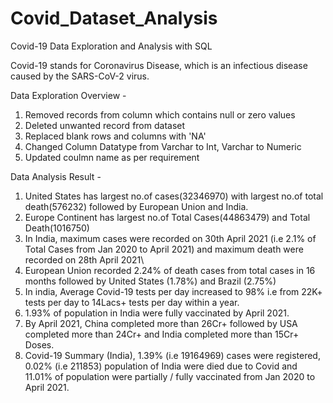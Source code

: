 # Covid_Dataset_Analysis
Covid-19 Data Exploration and Analysis with SQL 

Covid-19 stands for Coronavirus Disease, which is an infectious disease caused by the SARS-CoV-2 virus. 




Data Exploration Overview -
1. Removed records from column which contains null or zero values
2. Deleted unwanted record from dataset
3. Replaced blank rows and columns with 'NA'
4. Changed Column Datatype from Varchar to Int, Varchar to Numeric
5. Updated coulmn name as per requirement



Data Analysis Result -
1. United States has largest no.of cases(32346970) with largest no.of total death(576232) followed by European Union and India.
2. Europe Continent has largest no.of Total Cases(44863479) and Total Death(1016750)
3. In India, maximum cases were recorded on 30th April 2021 (i.e 2.1% of Total Cases from Jan 2020 to April 2021) and maximum death were recorded on 28th April 2021\
4. European Union recorded 2.24% of death cases from total cases in 16 months followed by United States (1.78%) and Brazil (2.75%)
5. In india, Average Covid-19 tests per day increased to 98% i.e from 22K+ tests per day to 14Lacs+ tests per day within a year.
6. 1.93% of population in India were fully vaccinated by April 2021.
7. By April 2021, China completed more than 26Cr+ followed by USA completed more than 24Cr+ and India completed more than 15Cr+ Doses.
8. Covid-19 Summary (India), 1.39% (i.e 19164969) cases were registered, 0.02% (i.e 211853) population of India were died due to Covid and 11.01% of population were partially / fully vaccinated from Jan 2020 to April 2021.
